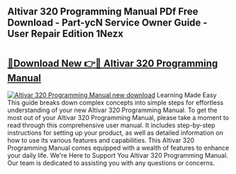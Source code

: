 ## Altivar 320 Programming Manual PDf Free Download - Part-ycN Service Owner Guide - User Repair Edition 1Nezx

# <h2><a href="http://bc15748.oget.top/?id=Altivar+320+Programming+Manual">🔗Download New 👉🔴 Altivar 320 Programming Manual</a></h2>

[![Altivar 320 Programming Manual new download](https://i.imgur.com/5g1atiW.png)](http://bc15748.oget.top/?id=Altivar+320+Programming+Manual)
Learning Made Easy This guide breaks down complex concepts into simple steps for effortless understanding of your new Altivar 320 Programming Manual. To get the most out of your Altivar 320 Programming Manual, please take a moment to read through this comprehensive user manual. It includes step-by-step instructions for setting up your product, as well as detailed information on how to use its various features and capabilities. This Altivar 320 Programming Manual comes equipped with a wealth of features to enhance your daily life. We're Here to Support You Altivar 320 Programming Manual. Our team is dedicated to assisting you with any questions or concerns.
